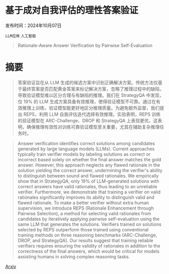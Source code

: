 # 基于成对自我评估的理性答案验证

发布时间：2024年10月07日

`LLM应用` `人工智能`

> Rationale-Aware Answer Verification by Pairwise Self-Evaluation

# 摘要

> 答案验证旨在从 LLM 生成的候选方案中识别正确解决方案。传统方法仅基于最终答案是否匹配黄金答案来标记解决方案，忽略了推理过程中的缺陷，导致验证模型难以区分合理与有缺陷的推理。我们在 StrategyQA 中发现，仅 19% 的 LLM 生成方案具备有效推理，使得验证模型不可靠。通过在有效推理上训练，验证模型能更好地区分推理质量。为避免额外监督，我们提出 REPS，利用 LLM 自我评估迭代选择有效推理。实验表明，REPS 训练的验证模型在 ARC-Challenge、DROP 和 StrategyQA 上表现更优。这表明，确保推理有效性对训练可靠验证模型至关重要，尤其在辅助复杂推理任务时。

> Answer verification identifies correct solutions among candidates generated by large language models (LLMs). Current approaches typically train verifier models by labeling solutions as correct or incorrect based solely on whether the final answer matches the gold answer. However, this approach neglects any flawed rationale in the solution yielding the correct answer, undermining the verifier's ability to distinguish between sound and flawed rationales. We empirically show that in StrategyQA, only 19% of LLM-generated solutions with correct answers have valid rationales, thus leading to an unreliable verifier. Furthermore, we demonstrate that training a verifier on valid rationales significantly improves its ability to distinguish valid and flawed rationale. To make a better verifier without extra human supervision, we introduce REPS (Rationale Enhancement through Pairwise Selection), a method for selecting valid rationales from candidates by iteratively applying pairwise self-evaluation using the same LLM that generates the solutions. Verifiers trained on solutions selected by REPS outperform those trained using conventional training methods on three reasoning benchmarks (ARC-Challenge, DROP, and StrategyQA). Our results suggest that training reliable verifiers requires ensuring the validity of rationales in addition to the correctness of the final answers, which would be critical for models assisting humans in solving complex reasoning tasks.

[Arxiv](https://arxiv.org/abs/2410.04838)